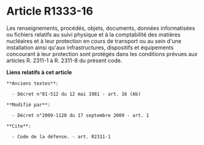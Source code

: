 # Article R1333-16

Les renseignements, procédés, objets, documents, données informatisées ou fichiers relatifs au suivi physique et à la
comptabilité des matières nucléaires et à leur protection en cours de transport ou au sein d'une installation ainsi qu'aux
infrastructures, dispositifs et équipements concourant à leur protection sont protégés dans les conditions prévues aux
articles R. 2311-1 à R. 2311-8 du présent code.

**Liens relatifs à cet article**

	**Anciens textes**:

	  - Décret n°81-512 du 12 mai 1981 - art. 16 (Ab)

	**Modifié par**:

	  - Décret n°2009-1120 du 17 septembre 2009 - art. 1

	**Cite**:

	  - Code de la défense. - art. R2311-1
